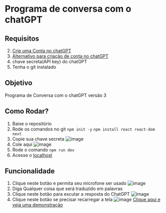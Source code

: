 # Programa de conversa com o chatGPT

## Requisitos

2. [Crie uma Conta no chatGPT](https://openai.com/)
3. [Alternativo para criação de conta no chatGPT](https://platform.openai.com/)
4. chave secreta(API key) do chatGPT
5. Tenha o git instalado

## Objetivo

  Programa de Conversa com o chatGPT versão 3
  
## Como Rodar?

1. Baixe o repositório
2. Rode os comandos no git `npm init -y` `npm install react react-dom next`
3. Copie sua chave secreta
![image](https://user-images.githubusercontent.com/92820414/232230635-209a6f86-bf01-42e9-8f4b-a501a7a80fe5.png)
4. Cole aqui ![image](https://user-images.githubusercontent.com/92820414/232230704-cdbbcafb-c650-4b12-b9c2-db106e9dc458.png)
5. Rode o comando `npm run dev`
6. Acesse o [localhost](http://localhost:3000/)

## Funcionalidade

1. Clique neste botão e permita seu microfone ser usado ![image](https://user-images.githubusercontent.com/92820414/232230871-6452c47f-4ce4-495d-9de7-39356f2c4d84.png)
2. Diga Qualquer coisa que será traduzido em palavras
3. Clique neste botão para escutar a resposta do ChatGPT ![image](https://user-images.githubusercontent.com/92820414/232230965-1046f445-5cdc-49cd-b9e7-81c1fdfc91b3.png)
4. Clique neste botão se precisar recarregar a tela ![image](https://user-images.githubusercontent.com/92820414/232230986-2df5cb01-a82c-4cbf-87b6-54646403c7fb.png)
[Clique aqui e veja uma demonstração](https://www.loom.com/share/abf4daed72b44c4985f784c583eaafed)
